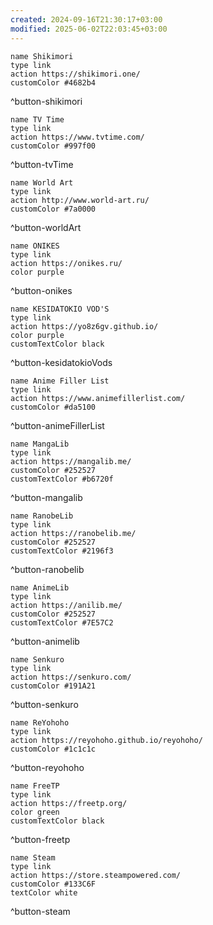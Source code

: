 ```yaml
---
created: 2024-09-16T21:30:17+03:00
modified: 2025-06-02T22:03:45+03:00
---
```






```button
name Shikimori
type link
action https://shikimori.one/
customColor #4682b4
```
^button-shikimori

```button
name TV Time
type link
action https://www.tvtime.com/
customColor #997f00
```
^button-tvTime

```button
name World Art
type link
action http://www.world-art.ru/
customColor #7a0000
```
^button-worldArt

```button
name ONIKES
type link
action https://onikes.ru/
color purple
```
^button-onikes

```button
name KESIDATOKIO VOD'S
type link
action https://yo8z6gv.github.io/
color purple
customTextColor black
```
^button-kesidatokioVods

```button
name Anime Filler List
type link
action https://www.animefillerlist.com/
customColor #da5100
```
^button-animeFillerList

```button
name MangaLib
type link
action https://mangalib.me/
customColor #252527
customTextColor #b6720f
```
^button-mangalib

```button
name RanobeLib
type link
action https://ranobelib.me/
customColor #252527
customTextColor #2196f3
```
^button-ranobelib

```button
name AnimeLib
type link
action https://anilib.me/
customColor #252527
customTextColor #7E57C2
```
^button-animelib

```button
name Senkuro
type link
action https://senkuro.com/
customColor #191A21
```
^button-senkuro

```button
name ReYohoho
type link
action https://reyohoho.github.io/reyohoho/
customColor #1c1c1c
```
^button-reyohoho

```button
name FreeTP
type link
action https://freetp.org/
color green
customTextColor black
```
^button-freetp

```button
name Steam
type link
action https://store.steampowered.com/
customColor #133C6F
textColor white
```
^button-steam
